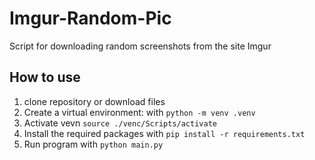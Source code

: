 # Imgur-Random-Pic
Script for downloading random screenshots from the site Imgur

## How to use

1. clone repository or download files
2. Create a virtual environment: with ```python -m venv .venv```
3. Activate vevn ```source ./venc/Scripts/activate```
4. Install the required packages with ```pip install -r requirements.txt```
5. Run program with ```python main.py```
